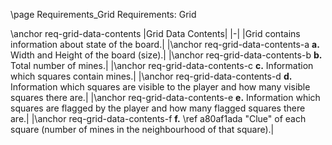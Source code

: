\page Requirements_Grid Requirements: Grid

\anchor req-grid-data-contents
|Grid Data Contents|
|-|
|Grid contains information about state of the board.|
|\anchor req-grid-data-contents-a **a.** Width and Height of the board (size).|
|\anchor req-grid-data-contents-b **b.** Total number of mines.|
|\anchor req-grid-data-contents-c **c.** Information which squares contain mines.|
|\anchor req-grid-data-contents-d **d.** Information which squares are visible to the player and how many visible squares there are.|
|\anchor req-grid-data-contents-e **e.** Information which squares are flagged by the player and how many flagged squares there are.|
|\anchor req-grid-data-contents-f **f.** \ref a80af1ada "Clue" of each square (number of mines in the neighbourhood of that square).|
